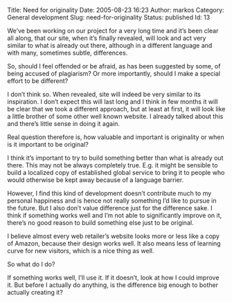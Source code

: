 Title: Need for originality
Date: 2005-08-23 16:23
Author: markos
Category: General development
Slug: need-for-originality
Status: published
Id: 13

<div>
 <p>
  We’ve been working on our project for a very long time and it’s been clear all along, that our site, when it’s finally revealed, will look and act very similar to what is already out there, although in a different language and with many, sometimes subtle, differences.
 </p>
 <p>
  So, should I feel offended or be afraid, as has been suggested by some, of being accused of plagiarism? Or more importantly, should I make a special effort to be different?
 </p>
 <p>
  I don’t think so. When revealed, site will indeed be very similar to its inspiration. I don’t expect this will last long and I think in few months it will be clear that we took a different approach, but at least at first, it will look like a little brother of some other well known website. I already talked about this and there’s little sense in doing it again.
 </p>
 <p>
  Real question therefore is, how valuable and important is originality or when is it important to be original?
 </p>
 <p>
  I think it’s important to try to build something better than what is already out there. This may not be always completely true. E.g. it might be sensible to build a localized copy of established global service to bring it to people who would otherwise be kept away because of a language barrier.
 </p>
 <p>
  However, I find this kind of development doesn’t contribute much to my personal happiness and is hence not really something I’d like to pursue in the future. But I also don’t value difference just for the difference sake. I think if something works well and I’m not able to significantly improve on it, there’s no good reason to build something else just to be original.
 </p>
 <p>
  I believe almost every web retailer’s website looks more or less like a copy of Amazon, because their design works well. It also means less of learning curve for new visitors, which is a nice thing as well.
 </p>
 <p>
  So what do I do?
 </p>
 <p>
  If something works well, I’ll use it. If it doesn’t, look at how I could improve it. But before I actually do anything, is the difference big enough to bother actually creating it?
 </p>
</div>

